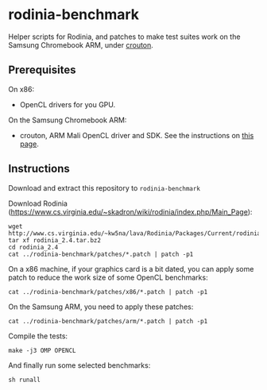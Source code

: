 rodinia-benchmark
=================

Helper scripts for Rodinia, and patches to make test suites work on the Samsung Chromebook ARM, under [crouton](https://github.com/dnschneid/crouton).

Prerequisites
-------------

On x86:
 - OpenCL drivers for you GPU.

On the Samsung Chromebook ARM:
 - crouton, ARM Mali OpenCL driver and SDK. See the instructions on [this page](http://drinkcat.blogspot.sg/2013/11/opencl-on-samsung-chromebook-arm-under.html).

Instructions
------------

Download and extract this repository to `rodinia-benchmark`

Download Rodinia (https://www.cs.virginia.edu/~skadron/wiki/rodinia/index.php/Main_Page):
```
wget http://www.cs.virginia.edu/~kw5na/lava/Rodinia/Packages/Current/rodinia_2.4.tar.bz2
tar xf rodinia_2.4.tar.bz2
cd rodinia_2.4
cat ../rodinia-benchmark/patches/*.patch | patch -p1
```

On a x86 machine, if your graphics card is a bit dated, you can apply some patch to reduce the work size of some OpenCL benchmarks:
```
cat ../rodinia-benchmark/patches/x86/*.patch | patch -p1
```

On the Samsung ARM, you need to apply these patches:
```
cat ../rodinia-benchmark/patches/arm/*.patch | patch -p1
```

Compile the tests:
```
make -j3 OMP OPENCL
```

And finally run some selected benchmarks:
```
sh runall
```


